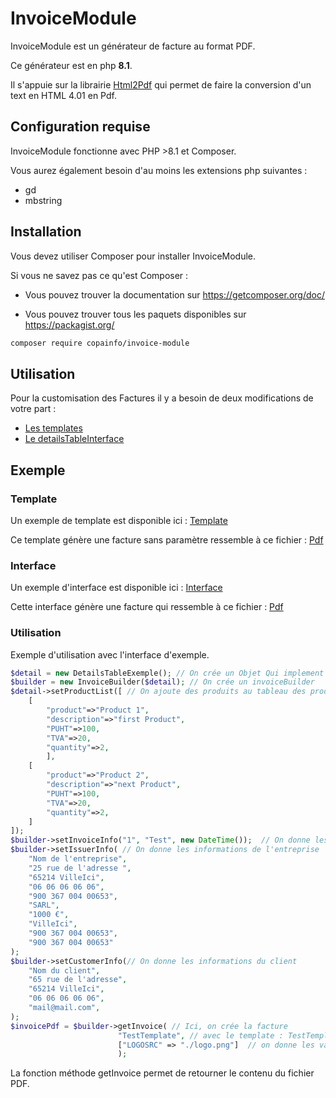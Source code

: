 # InvoiceModule

InvoiceModule est un générateur de facture au format PDF.

Ce générateur est en php **8.1**.

Il s'appuie sur la librairie [Html2Pdf](https://github.com/spipu/html2pdf) qui permet de faire la conversion d'un text en HTML 4.01 en Pdf.


## Configuration requise

InvoiceModule fonctionne avec PHP >8.1 et Composer.

Vous aurez également besoin d'au moins les extensions php suivantes :

* gd
* mbstring

## Installation

Vous devez utiliser Composer pour installer InvoiceModule.

Si vous ne savez pas ce qu'est Composer :

 * Vous pouvez trouver la documentation sur https://getcomposer.org/doc/

 * Vous pouvez trouver tous les paquets disponibles sur https://packagist.org/

```bash
composer require copainfo/invoice-module
```

## Utilisation 

Pour la customisation des Factures il y a besoin de deux modifications de votre part : 

* [Les templates](./Docs/Template.md)
* [Le detailsTableInterface](./Docs/DetailstableIterface.md)

## Exemple

### Template 
Un exemple de template est disponible ici : [Template](./exemple/ExempleTemplate.php)

Ce template génère une facture sans paramètre ressemble à ce fichier : [Pdf](./exemple/ExampleTemplateRender.pdf)

### Interface
Un exemple d'interface est disponible ici : [Interface](./src/DetailsTableExemple.php)

Cette interface génère une facture qui ressemble à ce fichier : [Pdf](./exemple/ExempleWithInterface.pdf)

### Utilisation

Exemple d'utilisation avec l'interface d'exemple.

```PHP
$detail = new DetailsTableExemple(); // On crée un Objet Qui implement l'interface
$builder = new InvoiceBuilder($detail); // On crée un invoiceBuilder
$detail->setProductList([ // On ajoute des produits au tableau des produits
    [
        "product"=>"Product 1",
        "description"=>"first Product",
        "PUHT"=>100,
        "TVA"=>20,
        "quantity"=>2,
        ],
    [
        "product"=>"Product 2",
        "description"=>"next Product",
        "PUHT"=>100,
        "TVA"=>20,
        "quantity"=>2,
    ]
]);
$builder->setInvoiceInfo("1", "Test", new DateTime());  // On donne les informations de la facture
$builder->setIssuerInfo( // On donne les informations de l'entreprise
    "Nom de l'entreprise",
    "25 rue de l'adresse ",
    "65214 VilleIci",
    "06 06 06 06 06",
    "900 367 004 00653",
    "SARL",
    "1000 €",
    "VilleIci",
    "900 367 004 00653",
    "900 367 004 00653"
);
$builder->setCustomerInfo(// On donne les informations du client
    "Nom du client",
    "65 rue de l'adresse",
    "65214 VilleIci",
    "06 06 06 06 06",
    "mail@mail.com",
);
$invoicePdf = $builder->getInvoice( // Ici, on crée la facture 
                        "TestTemplate", // avec le template : TestTemplate.
                        ["LOGOSRC" => "./logo.png"]  // on donne les valeurs des paramètres personnalisés 
                        );
```

La fonction méthode getInvoice permet de retourner le contenu du fichier PDF. 
